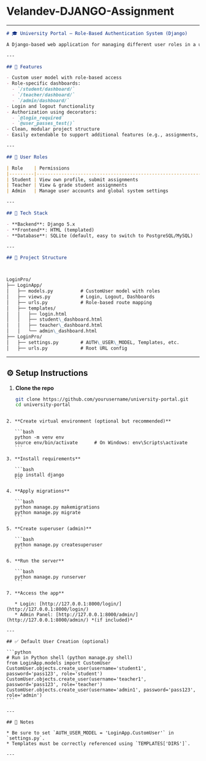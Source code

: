 # Velandev-DJANGO-Assignment

---

```markdown
# 🎓 University Portal – Role-Based Authentication System (Django)

A Django-based web application for managing different user roles in a university system: **Students**, **Teachers**, and **Admins**. Each role has specific permissions and dashboard access.

---

## 🔐 Features

- Custom user model with role-based access
- Role-specific dashboards:
  - `/student/dashboard/`
  - `/teacher/dashboard/`
  - `/admin/dashboard/`
- Login and logout functionality
- Authorization using decorators:
  - `@login_required`
  - `@user_passes_test()`
- Clean, modular project structure
- Easily extendable to support additional features (e.g., assignments, grading, notifications)

---

## 👥 User Roles

| Role    | Permissions                                                  |
|---------|--------------------------------------------------------------|
| Student | View own profile, submit assignments                        |
| Teacher | View & grade student assignments                            |
| Admin   | Manage user accounts and global system settings             |

---

## 🧱 Tech Stack

- **Backend**: Django 5.x
- **Frontend**: HTML (templated)
- **Database**: SQLite (default, easy to switch to PostgreSQL/MySQL)

---

## 📁 Project Structure



LoginPro/
├── LoginApp/
│   ├── models.py          # CustomUser model with roles
│   ├── views.py           # Login, Logout, Dashboards
│   ├── urls.py            # Role-based route mapping
│   ├── templates/
│   │   ├── login.html
│   │   ├── student\_dashboard.html
│   │   ├── teacher\_dashboard.html
│   │   └── admin\_dashboard.html
├── LoginPro/
│   ├── settings.py        # AUTH\_USER\_MODEL, Templates, etc.
│   ├── urls.py            # Root URL config

````

---

## ⚙️ Setup Instructions

1. **Clone the repo**  
   ```bash
   git clone https://github.com/yourusername/university-portal.git
   cd university-portal
````

2. **Create virtual environment (optional but recommended)**

   ```bash
   python -m venv env
   source env/bin/activate      # On Windows: env\Scripts\activate
   ```

3. **Install requirements**

   ```bash
   pip install django
   ```

4. **Apply migrations**

   ```bash
   python manage.py makemigrations
   python manage.py migrate
   ```

5. **Create superuser (admin)**

   ```bash
   python manage.py createsuperuser
   ```

6. **Run the server**

   ```bash
   python manage.py runserver
   ```

7. **Access the app**

   * Login: [http://127.0.0.1:8000/login/](http://127.0.0.1:8000/login/)
   * Admin Panel: [http://127.0.0.1:8000/admin/](http://127.0.0.1:8000/admin/) *(if included)*

---

## ✅ Default User Creation (optional)

```python
# Run in Python shell (python manage.py shell)
from LoginApp.models import CustomUser
CustomUser.objects.create_user(username='student1', password='pass123', role='student')
CustomUser.objects.create_user(username='teacher1', password='pass123', role='teacher')
CustomUser.objects.create_user(username='admin1', password='pass123', role='admin')
```

---

## 📌 Notes

* Be sure to set `AUTH_USER_MODEL = 'LoginApp.CustomUser'` in `settings.py`.
* Templates must be correctly referenced using `TEMPLATES['DIRS']`.

---
